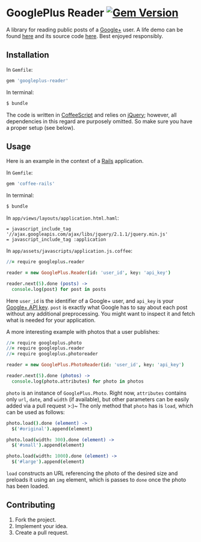 # GooglePlus Reader [![Gem Version](https://badge.fury.io/rb/googleplus-reader.svg)](http://badge.fury.io/rb/googleplus-reader)

A library for reading public posts of a [Google+](https://plus.google.com)
user. A life demo can be found [here](http://photography.ivanukhov.com) and its
source code [here](https://github.com/IvanUkhov/photography). Best enjoyed
responsibly.

## Installation

In `Gemfile`:

```ruby
gem 'googleplus-reader'
```

In terminal:

```bash
$ bundle
```

The code is written in [CoffeeScript](http://coffeescript.org) and relies on
[jQuery](http://jquery.com); however, all dependencies in this regard are
purposely omitted. So make sure you have a proper setup (see below).

## Usage

Here is an example in the context of a [Rails](http://rubyonrails.org)
application.

In `Gemfile`:

```ruby
gem 'coffee-rails'
```

In terminal:

```bash
$ bundle
```

In `app/views/layouts/application.html.haml`:

```haml
= javascript_include_tag '//ajax.googleapis.com/ajax/libs/jquery/2.1.1/jquery.min.js'
= javascript_include_tag :application
```

In `app/assets/javascripts/application.js.coffee`:

```coffee
//= require googleplus.reader

reader = new GooglePlus.Reader(id: 'user_id', key: 'api_key')

reader.next(5).done (posts) ->
  console.log(post) for post in posts
```

Here `user_id` is the identifier of a Google+ user, and `api_key` is your
[Google+ API key](https://developers.google.com/+/api/oauth). `post` is exactly
what Google has to say about each post without any additional preprocessing.
You might want to inspect it and fetch what is needed for your application.

A more interesting example with photos that a user publishes:

```coffee
//= require googleplus.photo
//= require googleplus.reader
//= require googleplus.photoreader

reader = new GooglePlus.PhotoReader(id: 'user_id', key: 'api_key')

reader.next(5).done (photos) ->
  console.log(photo.attributes) for photo in photos
```

`photo` is an instance of `GooglePlus.Photo`. Right now, `attributes` contains
only `url`, `date`, and `width` (if available), but other parameters can be
easily added via a pull request >:)~ The only method that `photo` has is
`load`, which can be used as follows:

```coffee
photo.load().done (element) ->
  $('#original').append(element)

photo.load(width: 300).done (element) ->
  $('#small').append(element)

photo.load(width: 1000).done (element) ->
  $('#large').append(element)
```

`load` constructs an URL referencing the photo of the desired size and preloads
it using an `img` element, which is passes to `done` once the photo has been
loaded.

## Contributing

1. Fork the project.
2. Implement your idea.
3. Create a pull request.
